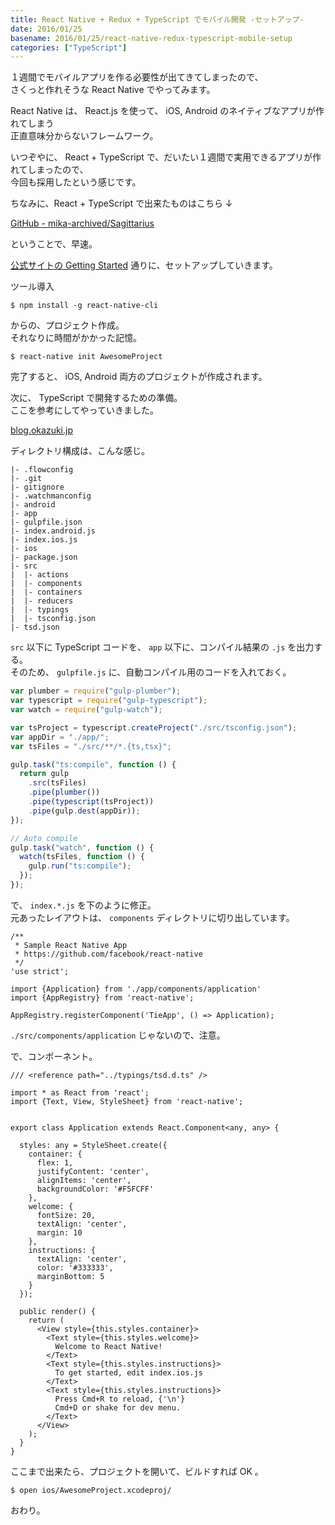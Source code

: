 ```yaml
---
title: React Native + Redux + TypeScript でモバイル開発 -セットアップ-
date: 2016/01/25
basename: 2016/01/25/react-native-redux-typescript-mobile-setup
categories: ["TypeScript"]
---
```


１週間でモバイルアプリを作る必要性が出てきてしまったので、  
さくっと作れそうな React Native でやってみます。

React Native は、 React.js を使って、 iOS, Android のネイティブなアプリが作れてしまう  
正直意味分からないフレームワーク。

いつぞやに、 React + TypeScript で、だいたい１週間で実用できるアプリが作れてしまったので、  
今回も採用したという感じです。

ちなみに、React + TypeScript で出来たものはこちら ↓

[GitHub - mika-archived/Sagittarius](https://github.com/mika-f/Sagittarius)

ということで、早速。

[公式サイトの Getting Started](https://facebook.github.io/react-native/docs/getting-started.html#content) 通りに、セットアップしていきます。

ツール導入

```
$ npm install -g react-native-cli
```

からの、プロジェクト作成。  
それなりに時間がかかった記憶。

```
$ react-native init AwesomeProject
```

完了すると、 iOS, Android 両方のプロジェクトが作成されます。

次に、 TypeScript で開発するための準備。  
ここを参考にしてやっていきました。

[blog.okazuki.jp](http://blog.okazuki.jp/entry/2016/01/11/095156)

ディレクトリ構成は、こんな感じ。

```
|- .flowconfig
|- .git
|- gitignore
|- .watchmanconfig
|- android
|- app
|- gulpfile.json
|- index.android.js
|- index.ios.js
|- ios
|- package.json
|- src
|  |- actions
|  |- components
|  |- containers
|  |- reducers
|  |- typings
|  |- tsconfig.json
|- tsd.json
```

`src` 以下に TypeScript コードを、 `app` 以下に、コンパイル結果の `.js` を出力する。  
そのため、 `gulpfile.js` に、自動コンパイル用のコードを入れておく。

```javascript:gulpfile.js
var plumber = require("gulp-plumber");
var typescript = require("gulp-typescript");
var watch = require("gulp-watch");

var tsProject = typescript.createProject("./src/tsconfig.json");
var appDir = "./app/";
var tsFiles = "./src/**/*.{ts,tsx}";

gulp.task("ts:compile", function () {
  return gulp
    .src(tsFiles)
    .pipe(plumber())
    .pipe(typescript(tsProject))
    .pipe(gulp.dest(appDir));
});

// Auto compile
gulp.task("watch", function () {
  watch(tsFiles, function () {
    gulp.run("ts:compile");
  });
});
```

で、 `index.*.js` を下のように修正。  
元あったレイアウトは、 `components` ディレクトリに切り出しています。

```javascript:index.ios.js, index.android.js
/**
 * Sample React Native App
 * https://github.com/facebook/react-native
 */
'use strict';

import {Application} from './app/components/application'
import {AppRegistry} from 'react-native';

AppRegistry.registerComponent('TieApp', () => Application);
```

`./src/components/application` じゃないので、注意。

で、コンポーネント。

```javascript:src/components/application.tsx
/// <reference path="../typings/tsd.d.ts" />

import * as React from 'react';
import {Text, View, StyleSheet} from 'react-native';


export class Application extends React.Component<any, any> {

  styles: any = StyleSheet.create({
    container: {
      flex: 1,
      justifyContent: 'center',
      alignItems: 'center',
      backgroundColor: '#F5FCFF'
    },
    welcome: {
      fontSize: 20,
      textAlign: 'center',
      margin: 10
    },
    instructions: {
      textAlign: 'center',
      color: '#333333',
      marginBottom: 5
    }
  });

  public render() {
    return (
      <View style={this.styles.container}>
        <Text style={this.styles.welcome}>
          Welcome to React Native!
        </Text>
        <Text style={this.styles.instructions}>
          To get started, edit index.ios.js
        </Text>
        <Text style={this.styles.instructions}>
          Press Cmd+R to reload, {'\n'}
          Cmd+D or shake for dev menu.
        </Text>
      </View>
    );
  }
}
```

ここまで出来たら、プロジェクトを開いて、ビルドすれば OK 。

```
$ open ios/AwesomeProject.xcodeproj/
```

おわり。
